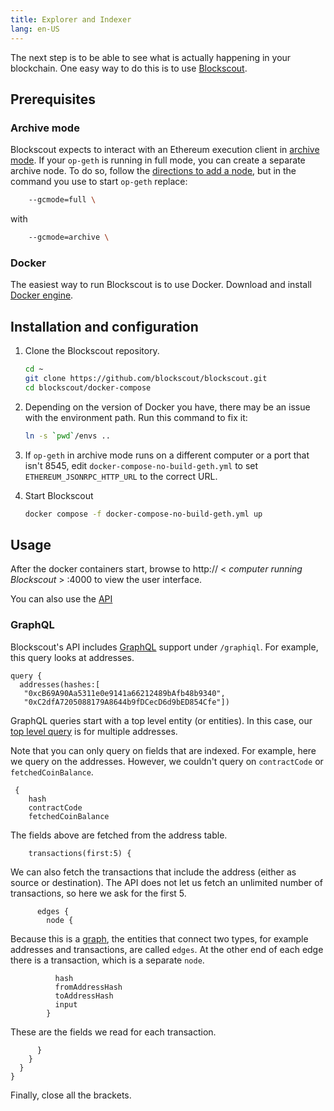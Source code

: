 ```yaml
---
title: Explorer and Indexer
lang: en-US
---
```


The next step is to be able to see what is actually happening in your blockchain.
One easy way to do this is to use [Blockscout](https://www.blockscout.com/).

## Prerequisites

### Archive mode

Blockscout expects to interact with an Ethereum execution client in [archive mode](https://www.alchemy.com/overviews/archive-nodes#archive-nodes).
If your `op-geth` is running in full mode, you can create a separate archive node.
To do so, follow the [directions to add a node](./getting-started.md#adding-nodes), but in the command you use to start `op-geth` replace:

```sh
	--gcmode=full \
```

with

```sh
	--gcmode=archive \
```

### Docker

The easiest way to run Blockscout is to use Docker.
Download and install [Docker engine](https://docs.docker.com/engine/install/#server).


## Installation and configuration

1. Clone the Blockscout repository.

   ```sh
   cd ~
   git clone https://github.com/blockscout/blockscout.git
   cd blockscout/docker-compose
   ```

1. Depending on the version of Docker you have, there may be an issue with the environment path.
   Run this command to fix it:

   ```sh
   ln -s `pwd`/envs ..
   ```

1. If `op-geth` in archive mode runs on a different computer or a port that isn't 8545, edit `docker-compose-no-build-geth.yml` to set `ETHEREUM_JSONRPC_HTTP_URL` to the correct URL.

1. Start Blockscout

   ```sh
   docker compose -f docker-compose-no-build-geth.yml up
   ```

## Usage

After the docker containers start, browse to http:// < *computer running Blockscout* > :4000 to view the user interface. 

You can also use the [API](https://docs.blockscout.com/for-users/api)

### GraphQL

Blockscout's API includes [GraphQL](https://graphql.org/) support under `/graphiql`. 
For example, this query looks at addresses.

```
query {
  addresses(hashes:[
   "0xcB69A90Aa5311e0e9141a66212489bAfb48b9340", 
   "0xC2dfA7205088179A8644b9fDCecD6d9bED854Cfe"])
```

GraphQL queries start with a top level entity (or entities).
In this case, our [top level query](https://docs.blockscout.com/for-users/api/graphql#queries) is for multiple addresses.

Note that you can only query on fields that are indexed.
For example, here we query on the addresses.
However, we couldn't query on `contractCode` or `fetchedCoinBalance`.

```
 {
    hash
    contractCode
    fetchedCoinBalance
```

The fields above are fetched from the address table.

```
    transactions(first:5) {
```

We can also fetch the transactions that include the address (either as source or destination).
The API does not let us fetch an unlimited number of transactions, so here we ask for the first 5.


```
      edges {
        node {
```

Because this is a [graph](https://en.wikipedia.org/wiki/Graph_(discrete_mathematics)), the entities that connect two types, for example addresses and transactions, are called `edges`.
At the other end of each edge there is a transaction, which is a separate `node`.

```
          hash
          fromAddressHash
          toAddressHash
          input
        }
```

These are the fields we read for each transaction. 

```
      }
    }
  }
}
```

Finally, close all the brackets. 